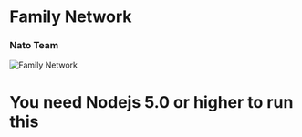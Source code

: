 # Family Network
### Nato Team
![Family Network](https://travis-ci.org/Nato-FamilyNetwork/nodejs.svg?branch=master)

# You need Nodejs 5.0 or higher to run this

